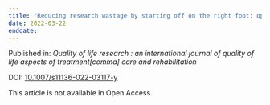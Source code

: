 ```yaml
---
title: "Reducing research wastage by starting off on the right foot: optimally framing the research question."
date: 2022-03-22
enddate:
---
```


Published in: *Quality of life research : an international journal of quality of life aspects of treatment[comma] care and rehabilitation*

DOI: [10.1007/s11136-022-03117-y](https://doi.org/10.1007/s11136-022-03117-y)

This article is not available in Open Access



